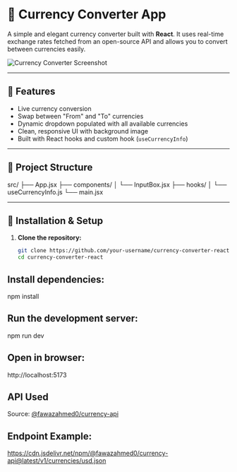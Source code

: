 # 💱 Currency Converter App

A simple and elegant currency converter built with **React**. It uses real-time exchange rates fetched from an open-source API and allows you to convert between currencies easily.

![Currency Converter Screenshot](./public/currencyConverter.png)

---

## 🚀 Features

- Live currency conversion
- Swap between "From" and "To" currencies
- Dynamic dropdown populated with all available currencies
- Clean, responsive UI with background image
- Built with React hooks and custom hook (`useCurrencyInfo`)

---

## 📁 Project Structure
src/
├── App.jsx
├── components/
│ └── InputBox.jsx
├── hooks/
│ └── useCurrencyInfo.js
└── main.jsx

---

## 🔧 Installation & Setup

1. **Clone the repository:**
   ```bash
   git clone https://github.com/your-username/currency-converter-react.git
   cd currency-converter-react
  ## Install dependencies: 
npm install
## Run the development server:
npm run dev
## Open in browser:
http://localhost:5173

##  API Used
Source: [@fawazahmed0/currency-api](https://github.com/fawazahmed0/currency-api)
## Endpoint Example:
https://cdn.jsdelivr.net/npm/@fawazahmed0/currency-api@latest/v1/currencies/usd.json
